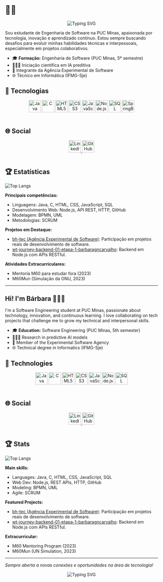# 👩‍💻
<p align="center">
  <img src="https://readme-typing-svg.demolab.com?font=Fira+Code&weight=700&pause=1000&color=1976D2&center=true&vCenter=true&width=435&lines=Ol%C3%A1!+Eu+sou+a+B%C3%A1rbara.;Seja+bem-vindo(a)!" alt="Typing SVG" />
</p>

Sou estudante de Engenharia de Software na PUC Minas, apaixonada por tecnologia, inovação e aprendizado contínuo. Estou sempre buscando desafios para evoluir minhas habilidades técnicas e interpessoais, especialmente em projetos colaborativos. 

- 🎓 **Formação:** Engenharia de Software (PUC Minas, 5º semestre)  
- 👩🏻‍🔬 Iniciação científica em IA preditiva  
- 💼 Integrante da Agência Experimental de Software  
- 🌐 Técnico em Informática (IFMG-Sje)

## 🚀 Tecnologias

<div align="center">
    <img src="https://cdn.jsdelivr.net/gh/devicons/devicon/icons/java/java-original.svg" alt="Java" width="40" height="40"/>
    <img src="https://github.com/user-attachments/assets/b5e49038-2eda-4384-be84-0142bf13e0a8" alt="C" width="40" height="40"/>
    <img src="https://cdn.jsdelivr.net/gh/devicons/devicon/icons/html5/html5-original.svg" alt="HTML5" width="40" height="40"/>
    <img src="https://cdn.jsdelivr.net/gh/devicons/devicon/icons/css3/css3-original.svg" alt="CSS3" width="40" height="40"/>
    <img src="https://cdn.jsdelivr.net/gh/devicons/devicon/icons/javascript/javascript-original.svg" alt="JavaScript" width="40" height="40"/>
    <img src="https://cdn.jsdelivr.net/gh/devicons/devicon/icons/nodejs/nodejs-original.svg" alt="Node.js" width="40" height="40"/>
    <img src="https://cdn.jsdelivr.net/gh/devicons/devicon/icons/mysql/mysql-original.svg" alt="SQL" width="40" height="40"/>
    <img src="https://github.com/user-attachments/assets/ff2c39a4-337f-4e60-830b-c83d5b4b8c4b" alt="SpringBoot" width="40" height="40"/>
</div>

<br/>

## 🌐 Social

<div align="center">
    <a href="https://www.linkedin.com/in/barbarakcarvalho/" target="_blank">
        <img src="https://cdn.jsdelivr.net/gh/devicons/devicon/icons/linkedin/linkedin-original.svg" alt="LinkedIn" width="40" height="40"/>
    </a>
    <a href="https://github.com/barbaragncarvalho" target="_blank">
        <img src="https://www.svgrepo.com/show/475654/github-color.svg" alt="GitHub" width="40" height="40"/>
    </a>
</div>

<br/>

## 🏆 Estatísticas

![Top Langs](https://github-readme-stats.vercel.app/api/top-langs/?username=barbaragncarvalho&layout=compact&theme=tokyonight)

**Principais competências:**
- Linguagens: Java, C, HTML, CSS, JavaScript, SQL
- Desenvolvimento Web: Node.js, API REST, HTTP, GitHub
- Modelagem: BPMN, UML
- Metodologias: SCRUM

**Projetos em Destaque:**
- [bh-tec (Agência Experimental de Software)](https://github.com/agencia-experimental-de-software/bh-tec): Participação em projetos reais de desenvolvimento de software.
- [wt-journey-backend-01-etapa-1-barbaragncarvalho](https://github.com/barbaragncarvalho/Hamburgueria-gourmet): Backend em Node.js com APIs RESTful.

**Atividades Extracurriculares:**
- Mentoria M60 para estudar fora (2023)
- M60Mun (Simulação da ONU, 2023)

---

## Hi! I'm Bárbara 👩🏻‍💻

I'm a Software Engineering student at PUC Minas, passionate about technology, innovation, and continuous learning. I love collaborating on tech projects that challenge me to grow my technical and interpersonal skills.

- 🎓 **Education:** Software Engineering (PUC Minas, 5th semester)
- 👩🏻‍🔬 Research in predictive AI models
- 💼 Member of the Experimental Software Agency
- 🌐 Technical degree in Informatics (IFMG-Sje)

## 🚀 Technologies

<div align="center">
    <img src="https://cdn.jsdelivr.net/gh/devicons/devicon/icons/java/java-original.svg" alt="Java" width="40" height="40"/>
    <img src="https://cdn.jsdelivr.net/gh/devicons/devicon/icons/c/c-original.svg" alt="C" width="40" height="40"/>
    <img src="https://cdn.jsdelivr.net/gh/devicons/devicon/icons/html5/html5-original.svg" alt="HTML5" width="40" height="40"/>
    <img src="https://cdn.jsdelivr.net/gh/devicons/devicon/icons/css3/css3-original.svg" alt="CSS3" width="40" height="40"/>
    <img src="https://cdn.jsdelivr.net/gh/devicons/devicon/icons/javascript/javascript-original.svg" alt="JavaScript" width="40" height="40"/>
    <img src="https://cdn.jsdelivr.net/gh/devicons/devicon/icons/nodejs/nodejs-original.svg" alt="Node.js" width="40" height="40"/>
    <img src="https://cdn.jsdelivr.net/gh/devicons/devicon/icons/mysql/mysql-original.svg" alt="SQL" width="40" height="40"/>
</div>

<br/>

## 🌐 Social

<div align="center">
    <a href="https://www.linkedin.com/in/barbarakcarvalho/" target="_blank">
        <img src="https://cdn.jsdelivr.net/gh/devicons/devicon/icons/linkedin/linkedin-original.svg" alt="LinkedIn" width="40" height="40"/>
    </a>
    <a href="https://github.com/barbaragncarvalho" target="_blank">
        <img src="https://cdn.jsdelivr.net/gh/devicons/devicon/icons/github/github-original.svg" alt="GitHub" width="40" height="40"/>
    </a>
</div>

<br/>

## 🏆 Stats

![Top Langs](https://github-readme-stats.vercel.app/api/top-langs/?username=barbaragncarvalho&layout=compact&theme=tokyonight)

**Main skills:**
- Languages: Java, C, HTML, CSS, JavaScript, SQL
- Web Dev: Node.js, REST APIs, HTTP, GitHub
- Modeling: BPMN, UML
- Agile: SCRUM

**Featured Projects:**
- [bh-tec (Agência Experimental de Software)](https://github.com/agencia-experimental-de-software/bh-tec): Participação em projetos reais de desenvolvimento de software.
- [wt-journey-backend-01-etapa-1-barbaragncarvalho](https://github.com/barbaragncarvalho/Hamburgueria-gourmet): Backend em Node.js com APIs RESTful.

**Extracurricular:**
- M60 Mentoring Program (2023)
- M60Mun (UN Simulation, 2023)

---
_Sempre aberta a novas conexões e oportunidades na área de tecnologia!_

<p align="center">
  <img src="https://readme-typing-svg.demolab.com?font=Fira+Code&weight=700&pause=1000&color=1976D2&center=true&vCenter=true&width=430&lines=Foi+bom+te+ter+aqui!;Volte+sempre!" alt="Typing SVG" />
</p>
